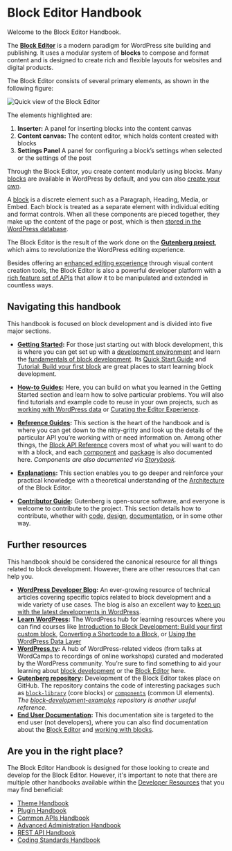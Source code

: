 # Block Editor Handbook

Welcome to the Block Editor Handbook.

The [**Block Editor**](https://wordpress.org/gutenberg/) is a modern paradigm for WordPress site building and publishing. It uses a modular system of **blocks** to compose and format content and is designed to create rich and flexible layouts for websites and digital products.

The Block Editor consists of several primary elements, as shown in the following figure:

![Quick view of the Block Editor](https://raw.githubusercontent.com/WordPress/gutenberg/trunk/docs/assets/overview-block-editor-2023.png)

The elements highlighted are:

1. **Inserter:** A panel for inserting blocks into the content canvas
2. **Content canvas:** The content editor, which holds content created with blocks
3. **Settings Panel** A panel for configuring a block’s settings when selected or the settings of the post

Through the Block Editor, you create content modularly using blocks. Many [blocks](https://developer.wordpress.org/block-editor/reference-guides/core-blocks/) are available in WordPress by default, and you can also [create your own](https://developer.wordpress.org/block-editor/getting-started/create-block/).

A [block](https://developer.wordpress.org/block-editor/explanations/architecture/key-concepts/#blocks) is a discrete element such as a Paragraph, Heading, Media, or Embed. Each block is treated as a separate element with individual editing and format controls. When all these components are pieced together, they make up the content of the page or post, which is then [stored in the WordPress database](https://developer.wordpress.org/block-editor/explanations/architecture/data-flow/#serialization-and-parsing).

The Block Editor is the result of the work done on the [**Gutenberg project**](https://developer.wordpress.org/block-editor/getting-started/faq/#what-is-gutenberg), which aims to revolutionize the WordPress editing experience.

Besides offering an [enhanced editing experience](https://wordpress.org/gutenberg/) through visual content creation tools, the Block Editor is also a powerful developer platform with a [rich feature set of APIs](https://developer.wordpress.org/block-editor/reference-guides/) that allow it to be manipulated and extended in countless ways.

## Navigating this handbook

This handbook is focused on block development and is divided into five major sections.

- **[Getting Started](https://developer.wordpress.org/block-editor/getting-started/):** For those just starting out with block development, this is where you can get set up with a [development environment](https://developer.wordpress.org/block-editor/getting-started/devenv/) and learn the [fundamentals of block development](https://developer.wordpress.org/block-editor/getting-started/fundamentals/). Its [Quick Start Guide](https://developer.wordpress.org/block-editor/getting-started/quick-start-guide/) and [Tutorial: Build your first block](https://developer.wordpress.org/block-editor/getting-started/tutorial/) are great places to start learning block development.

- **[How-to Guides](https://developer.wordpress.org/block-editor/how-to-guides/):** Here, you can build on what you learned in the Getting Started section and learn how to solve particular problems. You will also find tutorials and example code to reuse in your own projects, such as [working with WordPress data](https://developer.wordpress.org/block-editor/how-to-guides/data-basics/) or [Curating the Editor Experience](https://developer.wordpress.org/block-editor/how-to-guides/curating-the-editor-experience/).

- **[Reference Guides](https://developer.wordpress.org/block-editor/reference-guides/):** This section is the heart of the handbook and is where you can get down to the nitty-gritty and look up the details of the particular API you’re working with or need information on. Among other things, the [Block API Reference](https://developer.wordpress.org/block-editor/reference-guides/block-api/) covers most of what you will want to do with a block, and each [component](https://developer.wordpress.org/block-editor/reference-guides/components/) and [package](https://developer.wordpress.org/block-editor/reference-guides/packages/) is also documented here. _Components are also documented via [Storybook](https://wordpress.github.io/gutenberg/?path=/story/docs-introduction--page)._

- **[Explanations](https://developer.wordpress.org/block-editor/explanations/):** This section enables you to go deeper and reinforce your practical knowledge with a theoretical understanding of the [Architecture](https://developer.wordpress.org/block-editor/explanations/architecture/) of the Block Editor.

- **[Contributor Guide](https://developer.wordpress.org/block-editor/contributors/):** Gutenberg is open-source software, and everyone is welcome to contribute to the project. This section details how to contribute, whether with [code](https://developer.wordpress.org/block-editor/contributors/code/), [design](https://developer.wordpress.org/block-editor/contributors/design/), [documentation](https://developer.wordpress.org/block-editor/contributors/documentation/), or in some other way.

## Further resources

This handbook should be considered the canonical resource for all things related to block development. However, there are other resources that can help you.

- **[WordPress Developer Blog](https://developer.wordpress.org/news/):** An ever-growing resource of technical articles covering specific topics related to block development and a wide variety of use cases. The blog is also an excellent way to [keep up with the latest developments in WordPress](https://developer.wordpress.org/news/tag/roundup/).
- **[Learn WordPress](https://learn.wordpress.org/):** The WordPress hub for learning resources where you can find courses like [Introduction to Block Development: Build your first custom block](https://learn.wordpress.org/course/introduction-to-block-development-build-your-first-custom-block/), [Converting a Shortcode to a Block](https://learn.wordpress.org/course/converting-a-shortcode-to-a-block/), or [Using the WordPress Data Layer](https://learn.wordpress.org/course/using-the-wordpress-data-layer/)
- **[WordPress.tv](https://wordpress.tv/):** A hub of WordPress-related videos (from talks at WordCamps to recordings of online workshops) curated and moderated by the WordPress community. You’re sure to find something to aid your learning about [block development](https://wordpress.tv/?s=block%20development&sort=newest) or the [Block Editor](https://wordpress.tv/?s=block%20editor&sort=relevance) here.
- **[Gutenberg repository](https://github.com/WordPress/gutenberg/):** Development of the Block Editor takes place on GitHub. The repository contains the code of interesting packages such as [`block-library`](https://github.com/WordPress/gutenberg/tree/trunk/packages/block-library/src) (core blocks) or [`components`](https://github.com/WordPress/gutenberg/tree/trunk/packages/components) (common UI elements). _The [block-development-examples](https://github.com/WordPress/block-development-examples) repository is another useful reference._
- **[End User Documentation](https://wordpress.org/documentation/):** This documentation site is targeted to the end user (not developers), where you can also find documentation about the [Block Editor](https://wordpress.org/documentation/category/block-editor/) and [working with blocks](https://wordpress.org/documentation/article/work-with-blocks/).

## Are you in the right place?

The Block Editor Handbook is designed for those looking to create and develop for the Block Editor. However, it's important to note that there are multiple other handbooks available within the [Developer Resources](http://developer.wordpress.org/) that you may find beneficial:

- [Theme Handbook](https://developer.wordpress.org/themes)
- [Plugin Handbook](https://developer.wordpress.org/plugins)
- [Common APIs Handbook](https://developer.wordpress.org/apis)
- [Advanced Administration Handbook](https://developer.wordpress.org/advanced-administration)
- [REST API Handbook](https://developer.wordpress.org/rest-api/)
- [Coding Standards Handbook](https://developer.wordpress.org/coding-standards)
